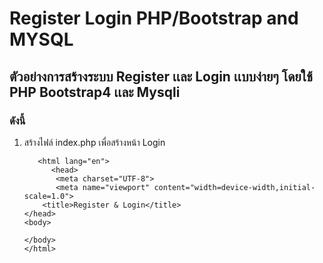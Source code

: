 # Register Login PHP/Bootstrap and MYSQL
## ตัวอย่างการสร้างระบบ Register เเละ Login เเบบง่ายๆ โดยใช้ PHP Bootstrap4 เเละ Mysqli
### ดังนี้
 1. สร้างไฟล์ index.php เพื่อสร้างหน้า Login
       <!DOCTYPE html>
           <html lang="en">
              <head>
               <meta charset="UTF-8">
               <meta name="viewport" content="width=device-width,initial-scale=1.0">
            <title>Register & Login</title>
        </head>
        <body>
            
        </body>
        </html>
